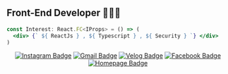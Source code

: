 ## Front-End Developer 👨🏻‍💻

```jsx
const Interest: React.FC<IProps> = () => (
  <div> {` ${ ReactJs } , ${ Typescript } , ${ Security } `} </div>
)
```

<div align=center>


[![Instagram Badge](https://img.shields.io/badge/Instagram-%23E3425F?style=flat-square&logo=instagram&logoColor=white&link=https://www.instagram.com/c01d_br0th3r/)](https://www.instagram.com/c01d_br0th3r/)
[![Gmail Badge](https://img.shields.io/badge/-Gmail-d14836?style=flat-square&logo=Gmail&logoColor=white&link=mailto:lchyung1998@gmail.com)](mailto:lchyung1998@gmail.com)
[![Velog Badge](https://img.shields.io/badge/Velog-%231DC996?style=flat-square&logo=V&logoColor=white&link=https://velog.io/@lchyung1998)](https://velog.io/@lchyung1998)
[![Facebook Badge](https://img.shields.io/badge/facebook-1877f2?style=flat-square&logo=facebook&logoColor=white&link=https://www.facebook.com/profile.php?id=100003806563361)](https://www.facebook.com/profile.php?id=100003806563361)
[![Homepage Badge](https://img.shields.io/badge/homepage-%23111?style=flat-square&logo=ubuntu&logoColor=white&link=https://velog.io/@lchyung1998)](http://c01d-br0th3r.kr)
</div>
